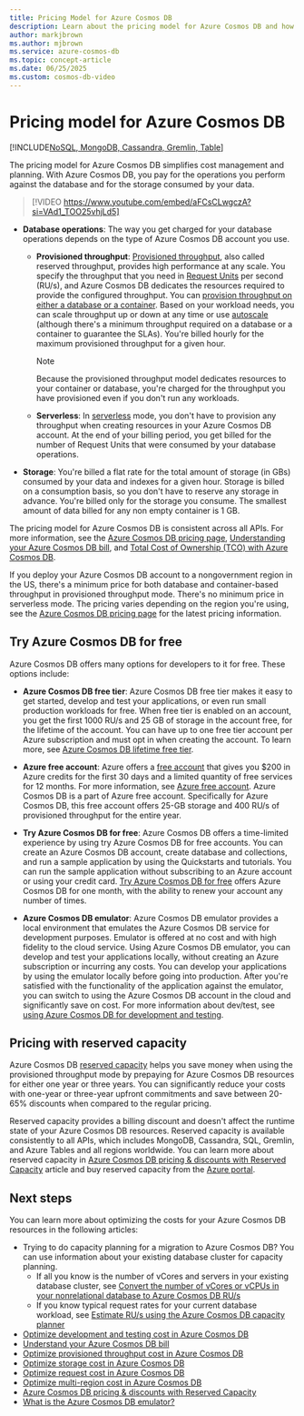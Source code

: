 ```yaml
---
title: Pricing Model for Azure Cosmos DB
description: Learn about the pricing model for Azure Cosmos DB and how it simplifies your cost management and cost planning.
author: markjbrown
ms.author: mjbrown
ms.service: azure-cosmos-db
ms.topic: concept-article
ms.date: 06/25/2025
ms.custom: cosmos-db-video
---
```


# Pricing model for Azure Cosmos DB
[!INCLUDE[NoSQL, MongoDB, Cassandra, Gremlin, Table](includes/appliesto-nosql-mongodb-cassandra-gremlin-table.md)]

The pricing model for Azure Cosmos DB simplifies cost management and planning. With Azure Cosmos DB, you pay for the operations you perform against the database and for the storage consumed by your data.

>
> [!VIDEO https://www.youtube.com/embed/aFCsCLwgczA?si=VAd1_TOO25vhjLd5]


- **Database operations**: The way you get charged for your database operations depends on the type of Azure Cosmos DB account you use.

  - **Provisioned throughput**: [Provisioned throughput](set-throughput.md), also called reserved throughput, provides high performance at any scale. You specify the throughput that you need in [Request Units](request-units.md) per second (RU/s), and Azure Cosmos DB dedicates the resources required to provide the configured throughput. You can [provision throughput on either a database or a container](set-throughput.md). Based on your workload needs, you can scale throughput up or down at any time or use [autoscale](provision-throughput-autoscale.md) (although there's a minimum throughput required on a database or a container to guarantee the SLAs). You're billed hourly for the maximum provisioned throughput for a given hour.

    > [!NOTE]
    > Because the provisioned throughput model dedicates resources to your container or database, you're charged for the throughput you have provisioned even if you don't run any workloads.

  - **Serverless**: In [serverless](serverless.md) mode, you don't have to provision any throughput when creating resources in your Azure Cosmos DB account. At the end of your billing period, you get billed for the number of Request Units that were consumed by your database operations.

- **Storage**: You're billed a flat rate for the total amount of storage (in GBs) consumed by your data and indexes for a given hour. Storage is billed on a consumption basis, so you don't have to reserve any storage in advance. You're billed only for the storage you consume. The smallest amount of data billed for any non empty container is 1 GB.

The pricing model for Azure Cosmos DB is consistent across all APIs. For more information, see the [Azure Cosmos DB pricing page](https://azure.microsoft.com/pricing/details/cosmos-db/), [Understanding your Azure Cosmos DB bill](understand-your-bill.md), and [Total Cost of Ownership (TCO) with Azure Cosmos DB](total-cost-ownership.md).

If you deploy your Azure Cosmos DB account to a nongovernment region in the US, there's a minimum price for both database and container-based throughput in provisioned throughput mode. There's no minimum price in serverless mode. The pricing varies depending on the region you're using, see the [Azure Cosmos DB pricing page](https://azure.microsoft.com/pricing/details/cosmos-db/) for the latest pricing information.

## Try Azure Cosmos DB for free

Azure Cosmos DB offers many options for developers to it for free. These options include:

* **Azure Cosmos DB free tier**: Azure Cosmos DB free tier makes it easy to get started, develop and test your applications, or even run small production workloads for free. When free tier is enabled on an account, you get the first 1000 RU/s and 25 GB of storage in the account free, for the lifetime of the account. You can have up to one free tier account per Azure subscription and must opt in when creating the account. To learn more, see [Azure Cosmos DB lifetime free tier](free-tier.md).

* **Azure free account**: Azure offers a [free account](https://azure.microsoft.com/free/) that gives you $200 in Azure credits for the first 30 days and a limited quantity of free services for 12 months. For more information, see [Azure free account](/azure/cost-management-billing/manage/avoid-charges-free-account). Azure Cosmos DB is a part of Azure free account. Specifically for Azure Cosmos DB, this free account offers 25-GB storage and 400 RU/s of provisioned throughput for the entire year.

* **Try Azure Cosmos DB for free**: Azure Cosmos DB offers a time-limited experience by using try Azure Cosmos DB for free accounts. You can create an Azure Cosmos DB account, create database and collections, and run a sample application by using the Quickstarts and tutorials. You can run the sample application without subscribing to an Azure account or using your credit card. [Try Azure Cosmos DB for free](https://azure.microsoft.com/try/cosmosdb/) offers Azure Cosmos DB for one month, with the ability to renew your account any number of times.

* **Azure Cosmos DB emulator**: Azure Cosmos DB emulator provides a local environment that emulates the Azure Cosmos DB service for development purposes. Emulator is offered at no cost and with high fidelity to the cloud service. Using Azure Cosmos DB emulator, you can develop and test your applications locally, without creating an Azure subscription or incurring any costs. You can develop your applications by using the emulator locally before going into production. After you're satisfied with the functionality of the application against the emulator, you can switch to using the Azure Cosmos DB account in the cloud and significantly save on cost. For more information about dev/test, see [using Azure Cosmos DB for development and testing](emulator.md).

## Pricing with reserved capacity

Azure Cosmos DB [reserved capacity](reserved-capacity.md) helps you save money when using the provisioned throughput mode by prepaying for Azure Cosmos DB resources for either one year or three years. You can significantly reduce your costs with one-year or three-year upfront commitments and save between 20-65% discounts when compared to the regular pricing.

Reserved capacity provides a billing discount and doesn't affect the runtime state of your Azure Cosmos DB resources. Reserved capacity is available consistently to all APIs, which includes MongoDB, Cassandra, SQL, Gremlin, and Azure Tables and all regions worldwide. You can learn more about reserved capacity in [Azure Cosmos DB pricing & discounts with Reserved Capacity](reserved-capacity.md) article and buy reserved capacity from the [Azure portal](https://portal.azure.com).

## Next steps

You can learn more about optimizing the costs for your Azure Cosmos DB resources in the following articles:

* Trying to do capacity planning for a migration to Azure Cosmos DB? You can use information about your existing database cluster for capacity planning.
  * If all you know is the number of vCores and servers in your existing database cluster, see [Convert the number of vCores or vCPUs in your nonrelational database to Azure Cosmos DB RU/s](convert-vcore-to-request-unit.md)
  * If you know typical request rates for your current database workload, see [Estimate RU/s using the Azure Cosmos DB capacity planner](./sql/estimate-ru-with-capacity-planner.md)
* [Optimize development and testing cost in Azure Cosmos DB](optimize-dev-test.md)
* [Understand your Azure Cosmos DB bill](understand-your-bill.md)
* [Optimize provisioned throughput cost in Azure Cosmos DB](optimize-cost-throughput.md)
* [Optimize storage cost in Azure Cosmos DB](optimize-cost-storage.md)
* [Optimize request cost in Azure Cosmos DB](optimize-cost-reads-writes.md)
* [Optimize multi-region cost in Azure Cosmos DB](optimize-cost-regions.md)
* [Azure Cosmos DB pricing & discounts with Reserved Capacity](reserved-capacity.md)
* [What is the Azure Cosmos DB emulator?](emulator.md)
